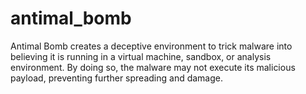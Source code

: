 # antimal_bomb
Antimal Bomb creates a deceptive environment to trick malware into believing it is running in a virtual machine, sandbox, or analysis environment. By doing so, the malware may not execute its malicious payload, preventing further spreading and damage.
